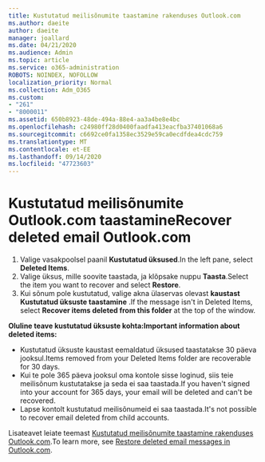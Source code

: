 ```yaml
---
title: Kustutatud meilisõnumite taastamine rakenduses Outlook.com
ms.author: daeite
author: daeite
manager: joallard
ms.date: 04/21/2020
ms.audience: Admin
ms.topic: article
ms.service: o365-administration
ROBOTS: NOINDEX, NOFOLLOW
localization_priority: Normal
ms.collection: Adm_O365
ms.custom:
- "261"
- "8000011"
ms.assetid: 650b8923-48de-494a-88e4-aa3a4be8e4bc
ms.openlocfilehash: c24980ff28d0400faadfa413eacfba37401068a6
ms.sourcegitcommit: c6692ce0fa1358ec3529e59ca0ecdfdea4cdc759
ms.translationtype: MT
ms.contentlocale: et-EE
ms.lasthandoff: 09/14/2020
ms.locfileid: "47723603"
---
```

# <a name="recover-deleted-email-outlookcom"></a><span data-ttu-id="9d59d-102">Kustutatud meilisõnumite Outlook.com taastamine</span><span class="sxs-lookup"><span data-stu-id="9d59d-102">Recover deleted email Outlook.com</span></span>

1. <span data-ttu-id="9d59d-103">Valige vasakpoolsel paanil **Kustutatud üksused**.</span><span class="sxs-lookup"><span data-stu-id="9d59d-103">In the left pane, select **Deleted Items**.</span></span>
2. <span data-ttu-id="9d59d-104">Valige üksus, mille soovite taastada, ja klõpsake nuppu **Taasta**.</span><span class="sxs-lookup"><span data-stu-id="9d59d-104">Select the item you want to recover and select **Restore**.</span></span>
3. <span data-ttu-id="9d59d-105">Kui sõnum pole kustutatud, valige akna ülaservas olevast **kaustast Kustutatud üksuste taastamine** .</span><span class="sxs-lookup"><span data-stu-id="9d59d-105">If the message isn't in Deleted Items, select **Recover items deleted from this folder** at the top of the window.</span></span>

 <span data-ttu-id="9d59d-106">**Oluline teave kustutatud üksuste kohta:**</span><span class="sxs-lookup"><span data-stu-id="9d59d-106">**Important information about deleted items:**</span></span>
  
- <span data-ttu-id="9d59d-107">Kustutatud üksuste kaustast eemaldatud üksused taastatakse 30 päeva jooksul.</span><span class="sxs-lookup"><span data-stu-id="9d59d-107">Items removed from your Deleted Items folder are recoverable for 30 days.</span></span>
- <span data-ttu-id="9d59d-108">Kui te pole 365 päeva jooksul oma kontole sisse loginud, siis teie meilisõnum kustutatakse ja seda ei saa taastada.</span><span class="sxs-lookup"><span data-stu-id="9d59d-108">If you haven't signed into your account for 365 days, your email will be deleted and can't be recovered.</span></span>
- <span data-ttu-id="9d59d-109">Lapse kontolt kustutatud meilisõnumeid ei saa taastada.</span><span class="sxs-lookup"><span data-stu-id="9d59d-109">It's not possible to recover email deleted from child accounts.</span></span>

<span data-ttu-id="9d59d-110">Lisateavet leiate teemast [Kustutatud meilisõnumite taastamine rakenduses Outlook.com](https://support.office.com/article/cf06ab1b-ae0b-418c-a4d9-4e895f83ed50?wt.mc_id=Office_Outlook_com_Alchemy).</span><span class="sxs-lookup"><span data-stu-id="9d59d-110">To learn more, see [Restore deleted email messages in Outlook.com](https://support.office.com/article/cf06ab1b-ae0b-418c-a4d9-4e895f83ed50?wt.mc_id=Office_Outlook_com_Alchemy).</span></span>